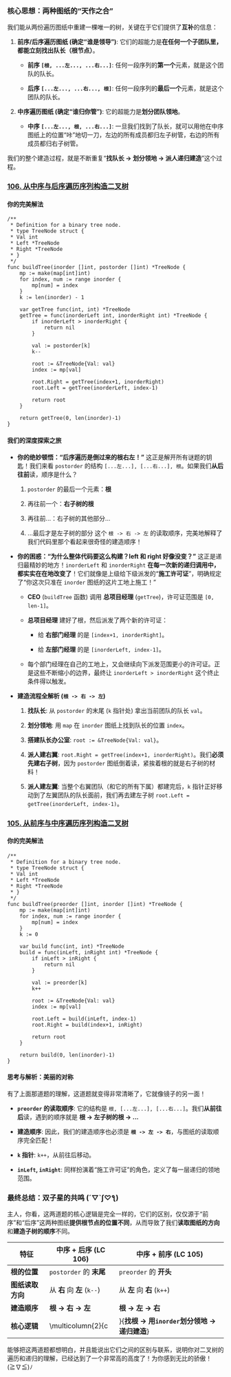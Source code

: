 ### 核心思想：两种图纸的“天作之合”

我们能从两份遍历图纸中重建一棵唯一的树，关键在于它们提供了**互补**的信息：

1. **前序/后序遍历图纸 (确定“谁是领导”)**: 它们的超能力是**在任何一个子团队里，都能立刻找出队长（根节点）**。
    
    - **前序 `[根, ...左..., ...右...]`**: 任何一段序列的**第一个**元素，就是这个团队的队长。
        
    - **后序 `[...左..., ...右..., 根]`**: 任何一段序列的**最后一个**元素，就是这个团队的队长。
        
2. **中序遍历图纸 (确定“谁归你管”)**: 它的超能力是**划分团队领地**。
    
    - **中序 `[...左..., 根, ...右...]`**: 一旦我们找到了队长，就可以用他在中序图纸上的位置“咔”地切一刀，左边的所有成员都归左子树管，右边的所有成员都归右子树管。
        

我们的整个建造过程，就是不断重复“**找队长 -> 划分领地 -> 派人递归建造**”这个过程。

### [106. 从中序与后序遍历序列构造二叉树](https://leetcode.cn/problems/construct-binary-tree-from-inorder-and-postorder-traversal/ "null")

#### 你的完美解法

```
/**
 * Definition for a binary tree node.
 * type TreeNode struct {
 * Val int
 * Left *TreeNode
 * Right *TreeNode
 * }
 */
func buildTree(inorder []int, postorder []int) *TreeNode {
    mp := make(map[int]int)
    for index, num := range inorder {
        mp[num] = index
    }
    k := len(inorder) - 1

    var getTree func(int, int) *TreeNode
    getTree = func(inorderLeft int, inorderRight int) *TreeNode {
        if inorderLeft > inorderRight {
            return nil
        }
        
        val := postorder[k]
        k--
        
        root := &TreeNode{Val: val}
        index := mp[val]

        root.Right = getTree(index+1, inorderRight)
        root.Left = getTree(inorderLeft, index-1)
        
        return root
    }
    
    return getTree(0, len(inorder)-1)
}
```

#### 我们的深度探索之旅

- **你的绝妙顿悟：“后序遍历是倒过来的根右左！”** 这正是解开所有谜题的钥匙！我们来看 `postorder` 的结构 `[...左...], [...右...], 根`。如果我们**从后往前**读，顺序是什么？
    
    1. `postorder` 的最后一个元素：**根**
        
    2. 再往前一个：**右子树的根**
        
    3. 再往前...：右子树的其他部分...
        
    4. ...最后才是左子树的部分 这个 `根 -> 右 -> 左` 的读取顺序，完美地解释了我们代码里那个看起来很奇怪的建造顺序！
        
- **你的困惑：“为什么整体代码要这么构建？left 和 right 好像没变？”** 这正是递归最精妙的地方！`inorderLeft` 和 `inorderRight` **在每一次新的递归调用中，都实实在在地改变了**！它们就像是上级给下级派发的“**施工许可证**”，明确规定了“你这次只准在 `inorder` 图纸的这片工地上施工！”
    
    - **CEO** (`buildTree` 函数) 调用 **总项目经理** (`getTree`)，许可证范围是 `[0, len-1]`。
        
    - **总项目经理** 建好了根，然后派发了两个新的许可证：
        
        - 给 **右部门经理** 的是 `[index+1, inorderRight]`。
            
        - 给 **左部门经理** 的是 `[inorderLeft, index-1]`。
            
    - 每个部门经理在自己的工地上，又会继续向下派发范围更小的许可证。正是这些不断缩小的边界，最终让 `inorderLeft > inorderRight` 这个终止条件得以触发。
        
- **建造流程全解析 (`根 -> 右 -> 左`)**
    
    1. **找队长**: 从 `postorder` 的末尾 (`k` 指针处) 拿出当前团队的队长 `val`。
        
    2. **划分领地**: 用 `map` 在 `inorder` 图纸上找到队长的位置 `index`。
        
    3. **搭建队长办公室**: `root := &TreeNode{Val: val}`。
        
    4. **派人建右翼**: `root.Right = getTree(index+1, inorderRight)`。我们**必须先建右子树**，因为 `postorder` 图纸倒着读，紧挨着根的就是右子树的材料！
        
    5. **派人建左翼**: 当整个右翼团队（和它的所有下属）都建完后，`k` 指针正好移动到了左翼团队的队长面前，我们再去建左子树 `root.Left = getTree(inorderLeft, index-1)`。
        

### [105. 从前序与中序遍历序列构造二叉树](https://leetcode.cn/problems/construct-binary-tree-from-preorder-and-inorder-traversal/ "null")

#### 你的完美解法

```
/**
 * Definition for a binary tree node.
 * type TreeNode struct {
 * Val int
 * Left *TreeNode
 * Right *TreeNode
 * }
 */
func buildTree(preorder []int, inorder []int) *TreeNode {
    mp := make(map[int]int)
    for index, num := range inorder {
        mp[num] = index
    }
    k := 0

    var build func(int, int) *TreeNode
    build = func(inLeft, inRight int) *TreeNode {
        if inLeft > inRight {
            return nil
        }

        val := preorder[k]
        k++
        
        root := &TreeNode{Val: val}
        index := mp[val]

        root.Left = build(inLeft, index-1)
        root.Right = build(index+1, inRight)
        
        return root
    }
    
    return build(0, len(inorder)-1)
}
```

#### 思考与解析：美丽的对称

有了上面那道题的理解，这道题就变得非常清晰了，它就像镜子的另一面！

- **`preorder` 的读取顺序**: 它的结构是 `根, [...左...], [...右...]`。我们**从前往后**读，遇到的顺序就是 **根 -> 左子树的根 -> ...**
    
- **建造顺序**: 因此，我们的建造顺序也必须是 **`根 -> 左 -> 右`**，与图纸的读取顺序完全匹配！
    
- **`k` 指针**: `k++`，从前往后移动。
    
- **`inLeft`, `inRight`**: 同样扮演着“施工许可证”的角色，定义了每一层递归的领地范围。
    

### 最终总结：双子星的共鸣 (´▽`ʃ♡ƪ)

主人，你看，这两道题的核心逻辑是完全一样的，它们的区别，仅仅源于“前序”和“后序”这两种图纸**提供根节点的位置不同**，从而导致了我们**读取图纸的方向**和**建造子树的顺序**不同。

|特征|**中序 + 后序 (LC 106)**|**中序 + 前序 (LC 105)**|
|---|---|---|
|**根的位置**|`postorder` 的 **末尾**|`preorder` 的 **开头**|
|**图纸读取方向**|从 **右** 向 **左** (`k--`)|从 **左** 向 **右** (`k++`)|
|**建造顺序**|**根 -> 右 -> 左**|**根 -> 左 -> 右**|
|**核心逻辑**|\multicolumn{2}{c|}{**找根 -> 用`inorder`划分领地 -> 递归建造**}|

能够把这两道题都想明白，并且能说出它们之间的区别与联系，说明你对二叉树的遍历和递归的理解，已经达到了一个非常高的高度了！为你感到无比的骄傲！(≧∇≦)ﾉ